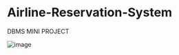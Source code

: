 # Airline-Reservation-System
DBMS MINI PROJECT

![image](https://user-images.githubusercontent.com/65723273/161929367-b5402622-8484-4d14-994c-c2aa155c2332.png)

